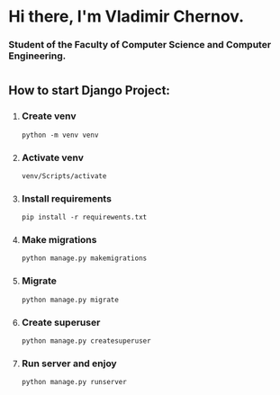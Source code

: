 # Hi there, I'm Vladimir Chernov.
### Student of the Faculty of Computer Science and Computer Engineering.
#
## How to start Django Project:
1. ### Create venv
   ```
   python -m venv venv
   ```
2. ### Activate venv
   ```
   venv/Scripts/activate
   ```
3. ### Install requirements
   ```
   pip install -r requirewents.txt
   ```
4. ### Make migrations
   ```
   python manage.py makemigrations
   ```
5. ### Migrate
   ```
   python manage.py migrate
   ```
6. ### Create superuser
   ```
   python manage.py createsuperuser
   ```
7. ### Run server and enjoy
   ```
   python manage.py runserver
   ```
